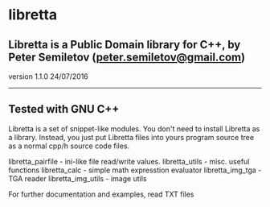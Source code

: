 # libretta
Libretta is a Public Domain library for C++,
by Peter Semiletov (peter.semiletov@gmail.com)
----------------------------------------------

version 1.1.0
24/07/2016

----------------------------------------------
Tested with GNU C++
----------------------------------------------

Libretta is a set of snippet-like modules. You don't need to 
install Libretta as a library. Instead, you just put Libretta
files into yours program source tree as a normal cpp/h source code files.


libretta_pairfile - ini-like file read/write values.
libretta_utils - misc. useful functions
libretta_calc - simple math expresstion evaluator
libretta_img_tga - TGA reader
libretta_img_utils - image utils

For further documentation and examples, read TXT files
